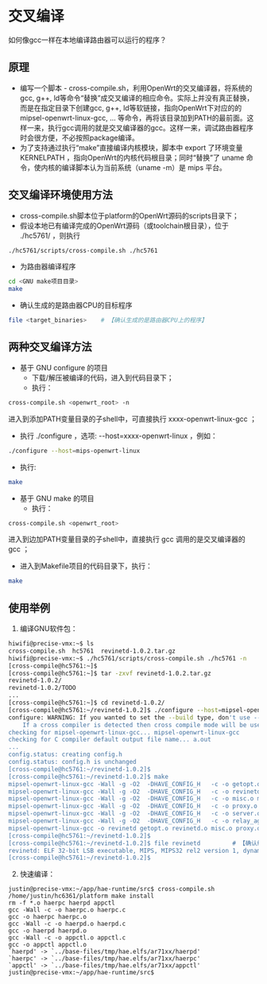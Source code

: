 # 交叉编译

如何像gcc一样在本地编译路由器可以运行的程序？

## 原理
* 编写一个脚本 - cross-compile.sh，利用OpenWrt的交叉编译器，将系统的gcc, g++, ld等命令“替换”成交叉编译的相应命令。实际上并没有真正替换，而是在指定目录下创建gcc, g++, ld等软链接，指向OpenWrt下对应的的mipsel-openwrt-linux-gcc, ... 等命令，再将该目录加到PATH的最前面。这样一来，执行gcc调用的就是交叉编译器的gcc。这样一来，调试路由器程序时会很方便，不必按照package编译。
* 为了支持通过执行“make”直接编译内核模块，脚本中 export 了环境变量 KERNELPATH ，指向OpenWrt的内核代码根目录；同时“替换”了 uname 命令，使内核的编译脚本认为当前系统（uname -m）是 mips 平台。

## 交叉编译环境使用方法
* cross-compile.sh脚本位于platform的OpenWrt源码的scripts目录下；
* 假设本地已有编译完成的OpenWrt源码（或toolchain根目录），位于 ./hc5761/ ，则执行
```bash
./hc5761/scripts/cross-compile.sh ./hc5761
```
* 为路由器编译程序
```bash
cd <GNU make项目目录>
make
```
* 确认生成的是路由器CPU的目标程序
```bash
file <target_binaries>    # 【确认生成的是路由器CPU上的程序】
```

## 两种交叉编译方法
* 基于 GNU configure 的项目
  * 下载/解压被编译的代码，进入到代码目录下；
  * 执行：
```bash
cross-compile.sh <openwrt_root> -n
```
  进入到添加PATH变量目录的子shell中，可直接执行 xxxx-openwrt-linux-gcc ；
  * 执行 ./configure ，选项: --host=xxxx-openwrt-linux ，例如：
```bash
./configure --host=mips-openwrt-linux
```
  * 执行:
```bash
make
```
* 基于 GNU make 的项目
  * 执行：
```bash
cross-compile.sh <openwrt_root>
```
  进入到边加PATH变量目录的子shell中，直接执行 gcc 调用的是交叉编译器的 gcc ；
  * 进入到Makefile项目的代码目录下，执行：
```bash
make
```

## 使用举例
1. 编译GNU软件包：
```bash
hiwifi@precise-vmx:~$ ls
cross-compile.sh  hc5761  revinetd-1.0.2.tar.gz
hiwifi@precise-vmx:~$ ./hc5761/scripts/cross-compile.sh ./hc5761 -n
[cross-compile@hc5761:~]$
[cross-compile@hc5761:~]$ tar -zxvf revinetd-1.0.2.tar.gz
revinetd-1.0.2/
revinetd-1.0.2/TODO
...
[cross-compile@hc5761:~]$ cd revinetd-1.0.2/
[cross-compile@hc5761:~/revinetd-1.0.2]$ ./configure --host=mipsel-openwrt-linux
configure: WARNING: If you wanted to set the --build type, don't use --host.
    If a cross compiler is detected then cross compile mode will be used.
checking for mipsel-openwrt-linux-gcc... mipsel-openwrt-linux-gcc
checking for C compiler default output file name... a.out
...
config.status: creating config.h
config.status: config.h is unchanged
[cross-compile@hc5761:~/revinetd-1.0.2]$
[cross-compile@hc5761:~/revinetd-1.0.2]$ make
mipsel-openwrt-linux-gcc -Wall -g -O2  -DHAVE_CONFIG_H   -c -o getopt.o getopt.c
mipsel-openwrt-linux-gcc -Wall -g -O2  -DHAVE_CONFIG_H   -c -o revinetd.o revinetd.c
mipsel-openwrt-linux-gcc -Wall -g -O2  -DHAVE_CONFIG_H   -c -o misc.o misc.c
mipsel-openwrt-linux-gcc -Wall -g -O2  -DHAVE_CONFIG_H   -c -o proxy.o proxy.c
mipsel-openwrt-linux-gcc -Wall -g -O2  -DHAVE_CONFIG_H   -c -o server.o server.c
mipsel-openwrt-linux-gcc -Wall -g -O2  -DHAVE_CONFIG_H   -c -o relay_agt.o relay_agt.c
mipsel-openwrt-linux-gcc -o revinetd getopt.o revinetd.o misc.o proxy.o server.o relay_agt.o
[cross-compile@hc5761:~/revinetd-1.0.2]$
[cross-compile@hc5761:~/revinetd-1.0.2]$ file revinetd         # 【确认编译出的目标代码为mipsel平台】
revinetd: ELF 32-bit LSB executable, MIPS, MIPS32 rel2 version 1, dynamically linked (uses shared libs), with unknown capability 0xf41 = 0x756e6700, with unknown capability 0x70100 = 0x3040000, not stripped
[cross-compile@hc5761:~/revinetd-1.0.2]$
```

2. 快速编译：
```
justin@precise-vmx:~/app/hae-runtime/src$ cross-compile.sh /home/justin/hc6361/platform make install
rm -f *.o haerpc haerpd appctl
gcc -Wall -c -o haerpc.o haerpc.c
gcc -o haerpc haerpc.o
gcc -Wall -c -o haerpd.o haerpd.c
gcc -o haerpd haerpd.o
gcc -Wall -c -o appctl.o appctl.c
gcc -o appctl appctl.o
`haerpd' -> `../base-files/tmp/hae.elfs/ar71xx/haerpd'
`haerpc' -> `../base-files/tmp/hae.elfs/ar71xx/haerpc'
`appctl' -> `../base-files/tmp/hae.elfs/ar71xx/appctl'
justin@precise-vmx:~/app/hae-runtime/src$
```